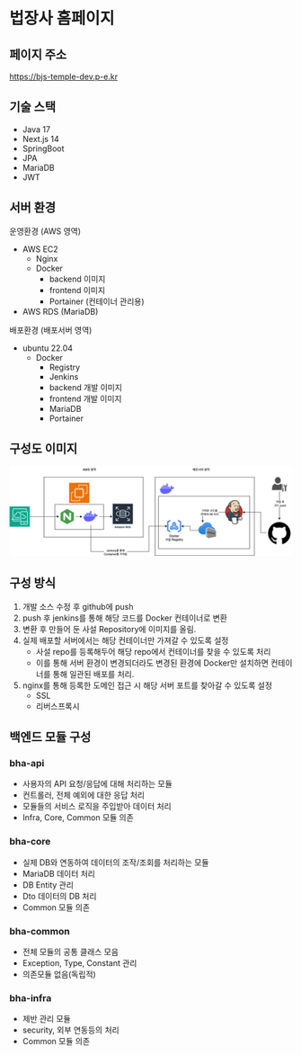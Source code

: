 # 법장사 홈페이지

## 페이지 주소
https://bjs-temple-dev.p-e.kr
## 기술 스택
- Java 17
- Next.js 14
- SpringBoot
- JPA
- MariaDB
- JWT
## 서버 환경
운영환경 (AWS 영역)
- AWS EC2
  - Nginx
  - Docker
    - backend 이미지
    - frontend 이미지
    - Portainer (컨테이너 관리용)
- AWS RDS (MariaDB)

배포환경 (배포서버 영역)
- ubuntu 22.04
  - Docker
    - Registry
    - Jenkins
    - backend 개발 이미지
    - frontend 개발 이미지
    - MariaDB
    - Portainer

## 구성도 이미지
![Pasted image 20250228232327.png](images/Pasted%20image%2020250228232327.png)

## 구성 방식
1. 개발 소스 수정 후 github에 push
2. push 후 jenkins를 통해 해당 코드를 Docker 컨테이너로 변환
3. 변환 후 만들어 둔 사설 Repository에 이미지를 올림.
4. 실제 배포할 서버에서는 해당 컨테이너만 가져갈 수 있도록 설정
   - 사설 repo를 등록해두어 해당 repo에서 컨테이너를 찾을 수 있도록 처리
   - 이를 통해 서버 환경이 변경되더라도 변경된 환경에 Docker만 설치하면 컨테이너를 통해 일관된 배포를 처리.
5. nginx를 통해 등록한 도메인 접근 시 해당 서버 포트를 찾아갈 수 있도록 설정
   - SSL
   - 리버스프록시

## 백엔드 모듈 구성
### bha-api
  - 사용자의 API 요청/응답에 대해 처리하는 모듈 
  - 컨트롤러, 전체 예외에 대한 응답 처리 
  - 모듈들의 서비스 로직을 주입받아 데이터 처리 
  - Infra, Core, Common 모듈 의존
### bha-core
  - 실제 DB와 연동하여 데이터의 조작/조회를 처리하는 모듈
  - MariaDB 데이터 처리
  - DB Entity 관리
  - Dto 데이터의 DB 처리
  - Common 모듈 의존
### bha-common
  - 전체 모듈의 공통 클래스 모음
  - Exception, Type, Constant 관리
  - 의존모듈 없음(독립적)
### bha-infra
 - 제반 관리 모듈
 - security, 외부 연동등의 처리
 - Common 모듈 의존
